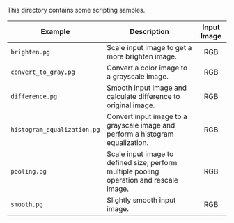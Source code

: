 This directory contains some scripting samples.

| Example | Description | Input Image |
|---------|-------------|:-----------:|
| `brighten.pg` | Scale input image to get a more brighten image. | RGB |
| `convert_to_gray.pg` | Convert a color image to a grayscale image. | RGB |
| `difference.pg` | Smooth input image and calculate difference to original image. | RGB |
| `histogram_equalization.pg` | Convert input image to a grayscale image and perform a histogram equalization. | RGB |
| `pooling.pg` | Scale input image to defined size, perform multiple pooling operation and rescale image. | RGB |
| `smooth.pg` | Slightly smooth input image. | RGB |
